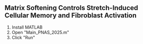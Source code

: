 Matrix Softening Controls Stretch-Induced Cellular Memory and Fibroblast Activation
---------------------------
1) Install MATLAB 
2) Open "Main_PNAS_2025.m"
3) Click "Run"
